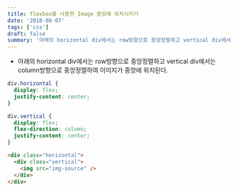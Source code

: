 ```yaml
---
title: flexbox를 사용한 Image 중앙에 위치시키기
date: '2018-08-07'
tags: ['css']
draft: false
summary: '아래의 horizontal div에서는 row방향으로 중앙정렬하고 vertical div에서는 column방향으로 중앙정렬하여 이미지가 중앙에 위치된다.'
---
```


- 아래의 horizontal div에서는 row방향으로 중앙정렬하고 vertical div에서는 column방향으로 중앙정렬하여 이미지가 중앙에 위치된다.

```css
div.horizontal {
  display: flex;
  justify-content: center;
}

div.vertical {
  display: flex;
  flex-direction: column;
  justify-content: center;
}
```

```html
<div class="horizontal">
  <div class="vertical">
    <img src="img-source" />
  </div>
</div>
```
